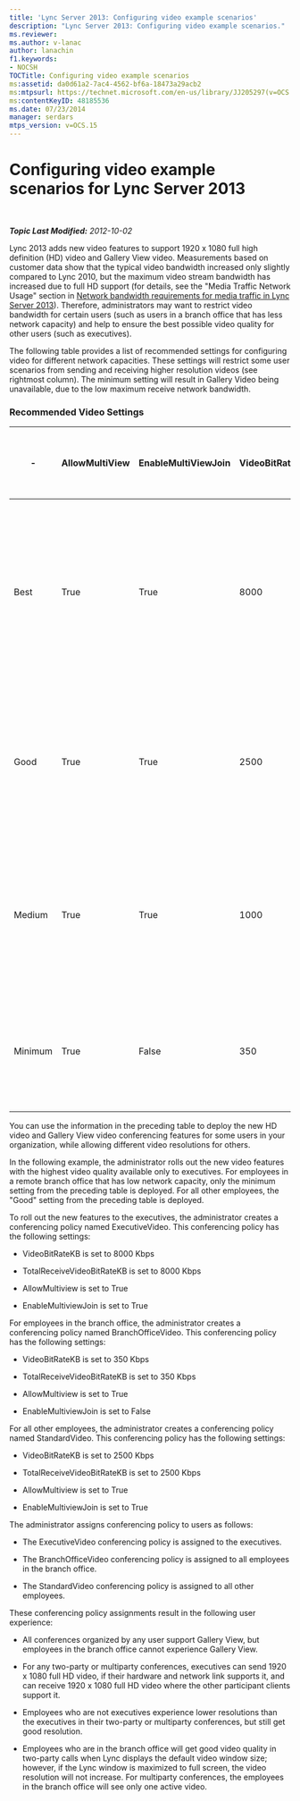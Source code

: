 ```yaml
---
title: 'Lync Server 2013: Configuring video example scenarios'
description: "Lync Server 2013: Configuring video example scenarios."
ms.reviewer: 
ms.author: v-lanac
author: lanachin
f1.keywords:
- NOCSH
TOCTitle: Configuring video example scenarios
ms:assetid: da0d61a2-7ac4-4562-bf6a-18473a29acb2
ms:mtpsurl: https://technet.microsoft.com/en-us/library/JJ205297(v=OCS.15)
ms:contentKeyID: 48185536
ms.date: 07/23/2014
manager: serdars
mtps_version: v=OCS.15
---
```


# Configuring video example scenarios for Lync Server 2013

<div data-xmlns="http://www.w3.org/1999/xhtml">

<div class="topic" data-xmlns="http://www.w3.org/1999/xhtml" data-msxsl="urn:schemas-microsoft-com:xslt" data-cs="https://msdn.microsoft.com/">

<div data-asp="https://msdn2.microsoft.com/asp">



</div>

<div id="mainSection">

<div id="mainBody">

<span> </span>

_**Topic Last Modified:** 2012-10-02_

Lync 2013 adds new video features to support 1920 x 1080 full high definition (HD) video and Gallery View video. Measurements based on customer data show that the typical video bandwidth increased only slightly compared to Lync 2010, but the maximum video stream bandwidth has increased due to full HD support (for details, see the "Media Traffic Network Usage" section in [Network bandwidth requirements for media traffic in Lync Server 2013](lync-server-2013-network-bandwidth-requirements-for-media-traffic.md)). Therefore, administrators may want to restrict video bandwidth for certain users (such as users in a branch office that has less network capacity) and help to ensure the best possible video quality for other users (such as executives).

The following table provides a list of recommended settings for configuring video for different network capacities. These settings will restrict some user scenarios from sending and receiving higher resolution videos (see rightmost column). The minimum setting will result in Gallery Video being unavailable, due to the low maximum receive network bandwidth.

### Recommended Video Settings

<table style="width:100%;">
<colgroup>
<col style="width: 16%" />
<col style="width: 16%" />
<col style="width: 16%" />
<col style="width: 16%" />
<col style="width: 16%" />
<col style="width: 16%" />
</colgroup>
<thead>
<tr class="header">
<th>-</th>
<th>AllowMultiView</th>
<th>EnableMultiViewJoin</th>
<th>VideoBitRateKB</th>
<th>TotalReceiveVideoBitRateKB</th>
<th>Expected video resolution for good quality video</th>
</tr>
</thead>
<tbody>
<tr class="odd">
<td><p>Best</p></td>
<td><p>True</p></td>
<td><p>True</p></td>
<td><p>8000</p></td>
<td><p>8000</p></td>
<td><p>Peer-to-peer: Up to 1920 x 1080 video resolution</p>
<p>Gallery View: Up to two 1920 x 1080 videos or multiple smaller resolution videos</p></td>
</tr>
<tr class="even">
<td><p>Good</p></td>
<td><p>True</p></td>
<td><p>True</p></td>
<td><p>2500</p></td>
<td><p>2500</p></td>
<td><p>Peer-to-peer: Up to 1280 x 720 video resolution</p>
<p>Gallery View: Up to five 640 x 360 resolution videos</p></td>
</tr>
<tr class="odd">
<td><p>Medium</p></td>
<td><p>True</p></td>
<td><p>True</p></td>
<td><p>1000</p></td>
<td><p>1000</p></td>
<td><p>Peer-to-peer: Up to 960 x 540 video resolution</p>
<p>Gallery View: Up to five 424 x 240 resolution videos</p></td>
</tr>
<tr class="even">
<td><p>Minimum</p></td>
<td><p>True</p></td>
<td><p>False</p></td>
<td><p>350</p></td>
<td><p>350</p></td>
<td><p>Peer-to-peer: Up to 424 x 240 video resolution</p>
<p>Gallery View: Unavailable</p></td>
</tr>
</tbody>
</table>


You can use the information in the preceding table to deploy the new HD video and Gallery View video conferencing features for some users in your organization, while allowing different video resolutions for others.

In the following example, the administrator rolls out the new video features with the highest video quality available only to executives. For employees in a remote branch office that has low network capacity, only the minimum setting from the preceding table is deployed. For all other employees, the "Good" setting from the preceding table is deployed.

To roll out the new features to the executives, the administrator creates a conferencing policy named ExecutiveVideo. This conferencing policy has the following settings:

  - VideoBitRateKB is set to 8000 Kbps

  - TotalReceiveVideoBitRateKB is set to 8000 Kbps

  - AllowMultiview is set to True

  - EnableMultiviewJoin is set to True

For employees in the branch office, the administrator creates a conferencing policy named BranchOfficeVideo. This conferencing policy has the following settings:

  - VideoBitRateKB is set to 350 Kbps

  - TotalReceiveVideoBitRateKB is set to 350 Kbps

  - AllowMultiview is set to True

  - EnableMultiviewJoin is set to False

For all other employees, the administrator creates a conferencing policy named StandardVideo. This conferencing policy has the following settings:

  - VideoBitRateKB is set to 2500 Kbps

  - TotalReceiveVideoBitRateKB is set to 2500 Kbps

  - AllowMultiview is set to True

  - EnableMultiviewJoin is set to True

The administrator assigns conferencing policy to users as follows:

  - The ExecutiveVideo conferencing policy is assigned to the executives.

  - The BranchOfficeVideo conferencing policy is assigned to all employees in the branch office.

  - The StandardVideo conferencing policy is assigned to all other employees.

These conferencing policy assignments result in the following user experience:

  - All conferences organized by any user support Gallery View, but employees in the branch office cannot experience Gallery View.

  - For any two-party or multiparty conferences, executives can send 1920 x 1080 full HD video, if their hardware and network link supports it, and can receive 1920 x 1080 full HD video where the other participant clients support it.

  - Employees who are not executives experience lower resolutions than the executives in their two-party or multiparty conferences, but still get good resolution.

  - Employees who are in the branch office will get good video quality in two-party calls when Lync displays the default video window size; however, if the Lync window is maximized to full screen, the video resolution will not increase. For multiparty conferences, the employees in the branch office will see only one active video.

</div>

<span> </span>

</div>

</div>

</div>

